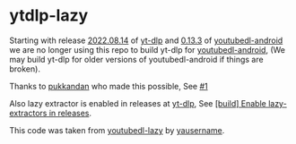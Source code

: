 # ytdlp-lazy

Starting with release [2022.08.14](https://github.com/yt-dlp/yt-dlp/releases/tag/2022.08.14) of [yt-dlp](https://github.com/yt-dlp/yt-dlp) and [0.13.3](https://github.com/yausername/youtubedl-android/releases/tag/0.13.3) of [youtubedl-android](https://github.com/yausername/youtubedl-android) we are no longer using this repo to build yt-dlp for [youtubedl-android](https://github.com/yausername/youtubedl-android), (We may build yt-dlp for older versions of youtubedl-android if things are broken).

Thanks to [pukkandan](https://github.com/pukkandan) who made this possible, See [#1](https://github.com/xibr/ytdlp-lazy/issues/1)

Also lazy extractor is enabled in releases at [yt-dlp](https://github.com/yt-dlp/yt-dlp), See [[build] Enable lazy-extractors in releases](https://github.com/yt-dlp/yt-dlp/commit/6e21fdd27902efa6ad7fb12b570e4b2dd0bfde8d).

This code was taken from [youtubedl-lazy](https://github.com/yausername/youtubedl-lazy) by [yausername](https://github.com/yausername).

